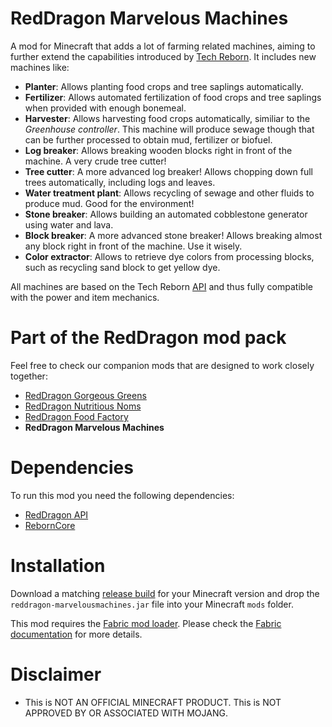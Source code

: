 # RedDragon Marvelous Machines

A mod for Minecraft that adds a lot of farming related machines, aiming to further extend the capabilities introduced by [Tech Reborn](https://github.com/TechReborn/TechReborn). It includes new machines like:

* **Planter**: Allows planting food crops and tree saplings automatically.
* **Fertilizer**: Allows automated fertilization of food crops and tree saplings when provided with enough bonemeal.
* **Harvester**: Allows harvesting food crops automatically, similiar to the *Greenhouse controller*. This machine will produce sewage though that can be further processed to obtain mud, fertilizer or biofuel.
* **Log breaker**: Allows breaking wooden blocks right in front of the machine. A very crude tree cutter!
* **Tree cutter**: A more advanced log breaker! Allows chopping down full trees automatically, including logs and leaves.
* **Water treatment plant**: Allows recycling of sewage and other fluids to produce mud. Good for the environment!
* **Stone breaker**: Allows building an automated cobblestone generator using water and lava.
* **Block breaker**: A more advanced stone breaker! Allows breaking almost any block right in front of the machine. Use it wisely.
* **Color extractor**: Allows to retrieve dye colors from processing blocks, such as recycling sand block to get yellow dye.

All machines are based on the Tech Reborn [API](https://github.com/TechReborn/RebornCore) and thus fully compatible with the power and item mechanics.

# Part of the RedDragon mod pack
Feel free to check our companion mods that are designed to work closely together:

* [RedDragon Gorgeous Greens](https://github.com/TeamRedDragon/RedDragon-Gorgeous-Greens)
* [RedDragon Nutritious Noms](https://github.com/TeamRedDragon/RedDragon-Nutritious-Noms)
* [RedDragon Food Factory](https://github.com/TeamRedDragon/RedDragon-Food-Factory)
* **RedDragon Marvelous Machines**

# Dependencies

To run this mod you need the following dependencies:

* [RedDragon API](https://github.com/TeamRedDragon/RedDragon-API)
* [RebornCore](https://github.com/TechReborn/RebornCore)

# Installation

Download a matching [release build](https://github.com/TeamRedDragon/RedDragon-Marvelous-Machines/releases) for your Minecraft version and drop the `reddragon-marvelousmachines.jar` file into your Minecraft `mods` folder.

This mod requires the [Fabric mod loader](https://fabricmc.net/use/). Please check the [Fabric documentation](https://fabricmc.net/wiki/install) for more details.

# Disclaimer

* This is NOT AN OFFICIAL MINECRAFT PRODUCT. This is NOT APPROVED BY OR ASSOCIATED WITH MOJANG.
